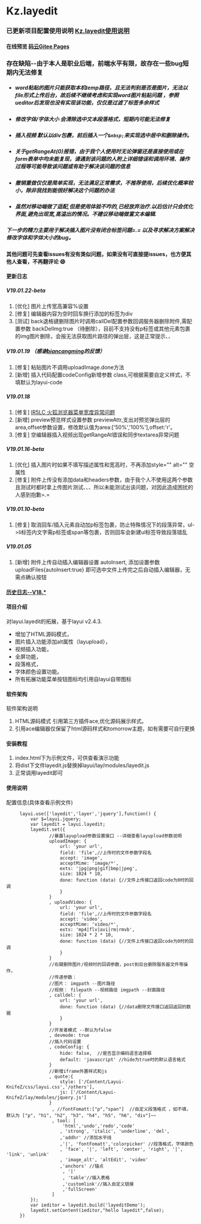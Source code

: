 # Kz.layedit

### 已更新项目配置使用说明 [Kz.layedit使用说明](https://knifez.gitee.io/articles/kz.layedit/)

#### 在线预览 [码云Gitee Pages](http://knifez.gitee.io/kz.layedit/index.html)

### 存在缺陷--由于本人是职业后端，前端水平有限，故存在一些bug短期内无法修复
- ##### word粘贴的图片只能获取本机temp路径，且无法判别是否是图片，无法以file形式上传后台，故后续不继续考虑和实现word图片粘贴问题 ，参照ueditor后发现也没有实现该功能，仅仅是过滤了标签多余样式
- ##### 修改字体/字体大小 会清除选中文本段落格式，短期内可能无法修复
- ##### 插入视频 默认以div包裹，前后插入一个```&nbsp;```来实现选中居中和删除操作。
- ##### 关于getRangeAt(0)报错，由于我个人使用时无论弹窗还是直接使用或在form表单中均未能复现，请遇到该问题的人附上详细错误和调用环境、操作过程等可能导致该问题或有助于解决该问题的信息
- ##### 撤销重做仅仅是简单实现，无法满足正常需求，不推荐使用，后续优化概率较小，除非我找到能很好解决这个问题的办法
- ##### 虽然对移动端做了适配,但是使用体验不咋的,已经放弃治疗.以后估计只会优化界面,避免出现宽,高溢出的情况。不建议移动端做富文本编辑.

##### 下一步的精力主要用于解决插入图片没有闭合标签问题=.= 以及寻求解决方案解决修改字体和字体大小的bug。

#### 其他问题可先查看issues有没有类似问题，如果没有可直接提issues，也方便其他人查看，不再翻评论 :smile: 

#### 更新日志
##### V19.01.22-beta
1. [优化] 图片上传宽高兼容%设置
2. [修复] 编辑器内容为空时回车换行添加的标签为div
3. [测试] back退格键删除图片时调用callDel配置参数回调服务器删除附件,需配置参数 backDelImg:true （待删除），目前不支持没有p标签或其他元素包裹的img图片删除，会报无法获取图片路径的弹出层，这是正常提示、、
##### V19.01.19 （感谢<a href="https://gitee.com/bsxbl">biancangming</a>的反馈）
1. [修复] 粘贴图片不调用uploadImage.done方法
2. [新增] 插入代码配置codeConfig新增参数 class,可根据需要自定义样式，不填默认为layui-code
##### V19.01.18
1. [修复] <a href="https://gitee.com/KnifeZ/Kz.layedit/issues/IR5LC?from=project-issue">IR5LC 火狐浏览器菜单宽度异常问题</a>
2. [新增] preview预览样式设置参数 previewAttr,支出对预览弹出层的area,offset参数设置，修改默认值为area:['50%','100%'],offset:'r'。 
3. [修复] 空编辑器插入视频出现getRangeAt错误和同步textarea异常问题
##### V19.01.16-beta
1. [优化] 插入图片时如果不填写描述属性和宽高时，不再添加style="" alt="" 空属性
2. [修复] 附件上传没有添加data和headers参数，由于我个人不使用这两个参数且测试时都时拿上传图片测试、、、所以未能测试出该问题，对因此造成困扰的人感到抱歉=.=
##### V19.01.10-beta
1. [修复] 取消回车/插入元素自动加p标签包裹，防止特殊情况下的段落异常，ul->li标签内文字需p标签或span等包裹，否则回车会新建ul标签导致段落错乱
##### V19.01.05
1. [新增] 附件上传自动插入编辑器设置 autoInsert, 添加设置参数 uploadFiles{autoInsert:true} 即可选中文件上传完之后自动插入编辑器，无需点确认按钮

####  <a href="http://knifez.gitee.io/kz.layedit/UpgradeInfo.html">历史日志--V18.*</a>

#### 项目介绍
对layui.layedit的拓展，基于layui v2.4.3.
- 增加了HTML源码模式，
- 图片插入功能添加alt属性（layupload），
- 视频插入功能，
- 全屏功能，
- 段落格式，
- 字体颜色设置功能。
- 所有拓展功能菜单按钮图标均引用自layui自带图标
#### 软件架构
软件架构说明
1. HTML源码模式 引用第三方插件ace,优化源码展示样式。
2. 引用ace编辑器仅保留了html源码样式和tomorrow主题，如有需要可自行更换
#### 安装教程
1. index.html下为示例文件，可供查看演示功能
2. 将dist下文件layedit.js替换掉layui/lay/modules/layedit.js
3. 正常调用layedit即可

#### 使用说明
配置信息(具体查看示例文件)

```
     layui.use(['layedit','layer','jquery'],function() {
         var $=layui.jquery;
         var layedit = layui.layedit;
 		 layedit.set({
                //暴露layupload参数设置接口 --详细查看layupload参数说明
                uploadImage: {
                    url: 'your url',
                    field: 'file',//上传时的文件参数字段名
                    accept: 'image',
                    acceptMime: 'image/*',
                    exts: 'jpg|png|gif|bmp|jpeg',
                    size: 1024 * 10,
                    done: function (data) {//文件上传接口返回code为0时的回调
                    }
                }
                , uploadVideo: {
                    url: 'your url',
                    field: 'file',//上传时的文件参数字段名
                    accept: 'video',
                    acceptMime: 'video/*',
                    exts: 'mp4|flv|avi|rm|rmvb',
                    size: 1024 * 2 * 10,
                    done: function (data) {//文件上传接口返回code为0时的回调
                    }
                }
                //右键删除图片/视频时的回调参数，post到后台删除服务器文件等操作，
                //传递参数：
                //图片： imgpath --图片路径
                //视频： filepath --视频路径 imgpath --封面路径
                , calldel: {
                    url: 'your url',
                    done: function (data) {//data删除文件接口返回返回的数据
                    }
                }
                //开发者模式 --默认为false
                , devmode: true
                //插入代码设置
                , codeConfig: {
                    hide: false,  //是否显示编码语言选择框
                    default: 'javascript' //hide为true时的默认语言格式
                }           
                //新增iframe外置样式和js
                , quote:{
                    style: ['/Content/Layui-KnifeZ/css/layui.css','/others'],
                    js: ['/Content/Layui-KnifeZ/lay/modules/jquery.js']
                }
                 , //fontFomatt:["p","span"]  //自定义段落格式 ，如不填，默认为 ["p", "h1", "h2", "h3", "h4", "h5", "h6", "div"]~~
                 , tool: [
                     'html','undo','redo','code'
 					, 'strong', 'italic', 'underline', 'del', 
					,'addhr' //添加水平线
					,'|', 'fontFomatt','colorpicker' //段落格式，字体颜色
 					, 'face', '|', 'left', 'center', 'right', '|', 'link', 'unlink'
 					, 'image_alt', 'altEdit', 'video' 
					,'anchors' //锚点
                     , '|'
					 , 'table'//插入表格
					 ,'customlink'//插入自定义链接
					 ,'fullScreen'
                 ]
         });
         var ieditor = layedit.build('layeditDemo');
		 layedit.setContent(ieditor,"hello layedit",false);
     })
```
